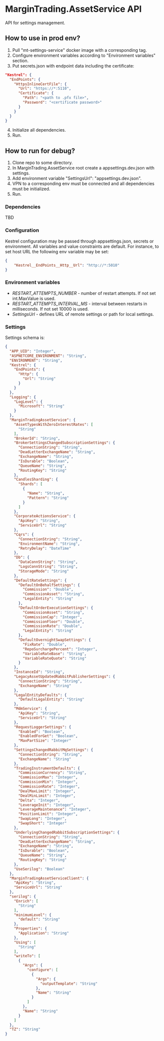 
# MarginTrading.AssetService API #

API for settings management.

## How to use in prod env? ##

1. Pull "mt-settings-service" docker image with a corresponding tag.
2. Configure environment variables according to "Environment variables" section.
3. Put secrets.json with endpoint data including the certificate:
```json
"Kestrel": {
  "EndPoints": {
    "HttpsInlineCertFile": {
      "Url": "https://*:5110",
      "Certificate": {
        "Path": "<path to .pfx file>",
        "Password": "<certificate password>"
      }
    }
  }
}
```
4. Initialize all dependencies.
5. Run.

## How to run for debug? ##

1. Clone repo to some directory.
2. In MarginTrading.AssetService root create a appsettings.dev.json with settings.
3. Add environment variable "SettingsUrl": "appsettings.dev.json".
4. VPN to a corresponding env must be connected and all dependencies must be initialized.
5. Run.

### Dependencies ###

TBD

### Configuration ###

Kestrel configuration may be passed through appsettings.json, secrets or environment.
All variables and value constraints are default. For instance, to set host URL the following env variable may be set:
```json
{
    "Kestrel__EndPoints__Http__Url": "http://*:5010"
}
```

### Environment variables ###

* *RESTART_ATTEMPTS_NUMBER* - number of restart attempts. If not set int.MaxValue is used.
* *RESTART_ATTEMPTS_INTERVAL_MS* - interval between restarts in milliseconds. If not set 10000 is used.
* *SettingsUrl* - defines URL of remote settings or path for local settings.

### Settings ###

Settings schema is:
<!-- MARKDOWN-AUTO-DOCS:START (CODE:src=./template.json) -->
<!-- The below code snippet is automatically added from ./template.json -->
```json
{
  "APP_UID": "Integer",
  "ASPNETCORE_ENVIRONMENT": "String",
  "ENVIRONMENT": "String",
  "Kestrel": {
    "EndPoints": {
      "Http": {
        "Url": "String"
      }
    }
  },
  "Logging": {
    "LogLevel": {
      "Microsoft": "String"
    }
  },
  "MarginTradingAssetService": {
    "AssetTypesWithZeroInterestRates": [
      "String"
    ],
    "BrokerId": "String",
    "BrokerSettingsChangedSubscriptionSettings": {
      "ConnectionString": "String",
      "DeadLetterExchangeName": "String",
      "ExchangeName": "String",
      "IsDurable": "Boolean",
      "QueueName": "String",
      "RoutingKey": "String"
    },
    "CandlesSharding": {
      "Shards": [
        {
          "Name": "String",
          "Pattern": "String"
        }
      ]
    },
    "CorporateActionsService": {
      "ApiKey": "String",
      "ServiceUrl": "String"
    },
    "Cqrs": {
      "ConnectionString": "String",
      "EnvironmentName": "String",
      "RetryDelay": "DateTime"
    },
    "Db": {
      "DataConnString": "String",
      "LogsConnString": "String",
      "StorageMode": "String"
    },
    "DefaultRateSettings": {
      "DefaultOnBehalfSettings": {
        "Commission": "Double",
        "CommissionAsset": "String",
        "LegalEntity": "String"
      },
      "DefaultOrderExecutionSettings": {
        "CommissionAsset": "String",
        "CommissionCap": "Integer",
        "CommissionFloor": "Double",
        "CommissionRate": "Double",
        "LegalEntity": "String"
      },
      "DefaultOvernightSwapSettings": {
        "FixRate": "Double",
        "RepoSurchargePercent": "Integer",
        "VariableRateBase": "String",
        "VariableRateQuote": "String"
      }
    },
    "InstanceId": "String",
    "LegacyAssetUpdatedRabbitPublisherSettings": {
      "ConnectionString": "String",
      "ExchangeName": "String"
    },
    "LegalEntityDefaults": {
      "DefaultLegalEntity": "String"
    },
    "MdmService": {
      "ApiKey": "String",
      "ServiceUrl": "String"
    },
    "RequestLoggerSettings": {
      "Enabled": "Boolean",
      "EnabledForGet": "Boolean",
      "MaxPartSize": "Integer"
    },
    "SettingsChangedRabbitMqSettings": {
      "ConnectionString": "String",
      "ExchangeName": "String"
    },
    "TradingInstrumentDefaults": {
      "CommissionCurrency": "String",
      "CommissionMax": "Integer",
      "CommissionMin": "Integer",
      "CommissionRate": "Integer",
      "DealMaxLimit": "Integer",
      "DealMinLimit": "Integer",
      "Delta": "Integer",
      "LeverageInit": "Integer",
      "LeverageMaintenance": "Integer",
      "PositionLimit": "Integer",
      "SwapLong": "Integer",
      "SwapShort": "Integer"
    },
    "UnderlyingChangedRabbitSubscriptionSettings": {
      "ConnectionString": "String",
      "DeadLetterExchangeName": "String",
      "ExchangeName": "String",
      "IsDurable": "Boolean",
      "QueueName": "String",
      "RoutingKey": "String"
    },
    "UseSerilog": "Boolean"
  },
  "MarginTradingAssetServiceClient": {
    "ApiKey": "String",
    "ServiceUrl": "String"
  },
  "serilog": {
    "Enrich": [
      "String"
    ],
    "minimumLevel": {
      "default": "String"
    },
    "Properties": {
      "Application": "String"
    },
    "Using": [
      "String"
    ],
    "writeTo": [
      {
        "Args": {
          "configure": [
            {
              "Args": {
                "outputTemplate": "String"
              },
              "Name": "String"
            }
          ]
        },
        "Name": "String"
      }
    ]
  },
  "TZ": "String"
}
```
<!-- MARKDOWN-AUTO-DOCS:END -->
